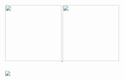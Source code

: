 <div>
  <a href="https://github.com/caiquegarbim01">
  <img height="180em" src="https://github-readme-stats.vercel.app/api?username=caiquegarbim01&show_icons=true&theme=onedark&include_all_commits=true&count_private=true"/>
  <img height="180em" src="https://github-readme-stats.vercel.app/api/top-langs/?username=caiquegarbim01&layout=compact&langs_count=7&theme=onedark"/>
</div>

  ##

<div>
  <a href="https://www.linkedin.com/in/caique-garbim/" target="_blank"><img src="https://img.shields.io/badge/-LinkedIn-%230077B5?style=for-the-badge&logo=linkedin&logoColor=white" target="_blank"></a>
</div>
